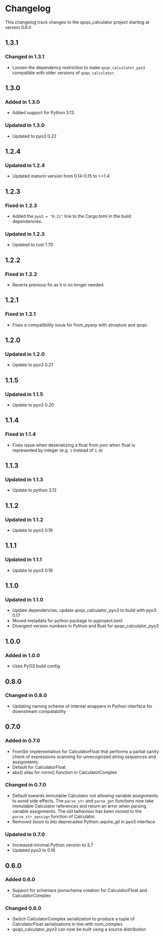 # Changelog

This changelog track changes to the qoqo_calculator project starting at version 0.6.0

## 1.3.1

### Changed in 1.3.1

* Loosen the dependency restriction to make `qoqo_calculator_pyo3` compatible with older versions of `qoqo_calculator`.

## 1.3.0

### Added in 1.3.0

* Added support for Python 3.13

### Updated in 1.3.0

* Updated to pyo3 0.22

## 1.2.4

### Updated in 1.2.4

* Updated maturin version from 0.14-0.15 to >=1.4

## 1.2.3

### Fixed in 1.2.3

* Added the `pyo3 = "0.21"` line to the Cargo.toml in the build dependencies.

### Updated in 1.2.3

* Updated to rust 1.70


## 1.2.2

### Fixed in 1.2.2

* Reverts previous fix as it is no longer needed.

## 1.2.1

### Fixed in 1.2.1

* Fixes a compatibility issue for from_pyany with struqture and qoqo.

## 1.2.0

### Updated in 1.2.0

* Update to pyo3 0.21

## 1.1.5

### Updated in 1.1.5

* Update to pyo3 0.20

## 1.1.4

### Fixed in 1.1.4

* Fixes issue when deserializing a float from json when float is represented by integer (e.g. `1` instead of `1.0`)

## 1.1.3

### Updated in 1.1.3

* Update to python 3.12

## 1.1.2

### Updated in 1.1.2

* Update to pyo3 0.19

## 1.1.1

### Updated in 1.1.1

* Update to pyo3 0.18

## 1.1.0

### Updated in 1.1.0

* Update dependencies, update qoqo_calculator_pyo3 to build with pyo3 0.17
* Moved metadata for python package to pyproject.toml
* Divergent version numbers in Python and Rust for qoqo_calculator_pyo3

## 1.0.0

### Added in 1.0.0

* Uses PyO3 build config

## 0.8.0

### Changed in 0.8.0

* Updating naming scheme of internal wrappers in Python interface for downstream compatability

## 0.7.0

### Added in 0.7.0

* FromStr implementation for CalculatorFloat that performs a partial sanity check of expressions scanning for unrecognized string sequences and assignments.
* Default for CalculatorFloat
* abs() alias for norm() function in CalculatorComplex

### Changed in 0.7.0

* Default towards immutable Calculator not allowing variable assignments to avoid side effects. The `parse_str` and `parse_get` functions now take immutable Calculator references and return an error when parsing variable assignments. The old behaviour has been moved to the `parse_str_aassign` function of Calculator.
* Removed (soon to be) deprecaded Python::aquire_gil in pyo3 interface

### Updated in 0.7.0

* Increased minimal Python version to 3.7
* Updated pyo3 to 0.16

## 0.6.0

### Added 0.6.0

* Support for schemars jsonschema creation for CalculatorFloat and CalculatorComplex

### Changed 0.6.0

* Switch CalculatorComplex serialization to produce a tuple of CalculatorFloat serialisations in line with num_complex
* qoqo_calculator_pyo3 can now be built using a source distribution
